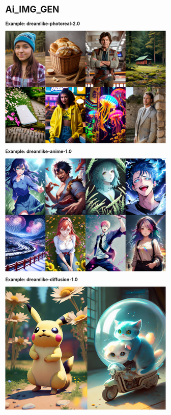 # Ai_IMG_GEN

**Example: dreamlike-photoreal-2.0**

![dreamlike-photoreal-2.0](docs/dreamlike-photoreal-2.0.jpg)


**Example: dreamlike-anime-1.0**

![dreamlike-anime-1.0](docs/dreamlike-anime-1.0.jpg)


**Example: dreamlike-diffusion-1.0**

![dreamlike-diffusion-1.0](docs/dreamlike-diffusion-1.0.jpg)
